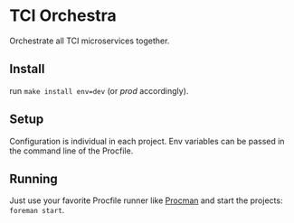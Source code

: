 # TCI Orchestra

Orchestrate all TCI microservices together.


## Install

run `make install env=dev` (or _prod_ accordingly).


## Setup

Configuration is individual in each project. Env variables can be passed in
the command line of the Procfile.


## Running

Just use your favorite Procfile runner like [Procman](https://theforeman.org/)
and start the projects: `foreman start`.
